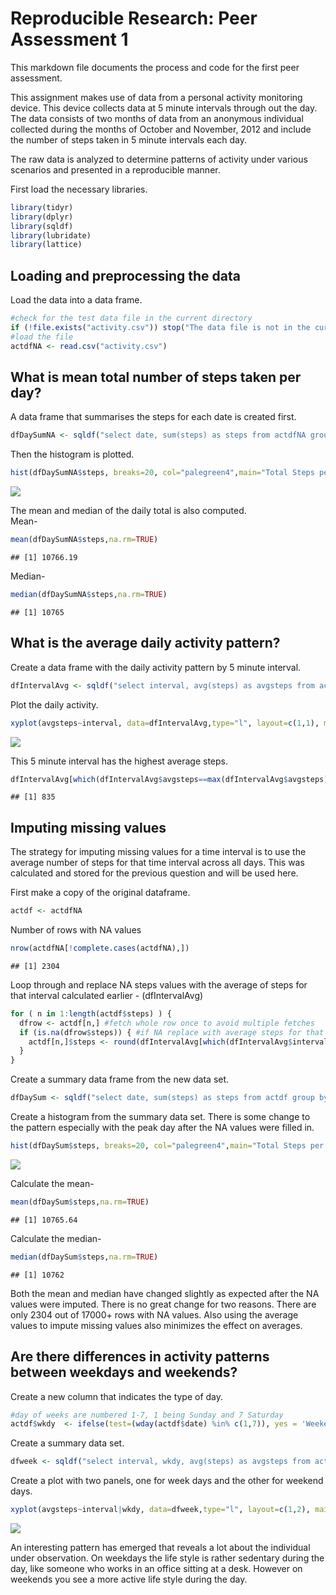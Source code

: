 # Reproducible Research: Peer Assessment 1

This markdown file documents the process and code for the first peer assessment.

This assignment makes use of data from a personal activity monitoring device. This device collects data at 5 minute intervals through out the day. The data consists of two months of data from an anonymous individual collected during the months of October and November, 2012 and include the number of steps taken in 5 minute intervals each day.

The raw data is analyzed to determine patterns of activity under various scenarios and presented in a reproducible manner. 




First load the necessary libraries.   

```r
library(tidyr)
library(dplyr)
library(sqldf)
library(lubridate)
library(lattice)
```
## Loading and preprocessing the data   

Load the data into a data frame.   

```r
#check for the test data file in the current directory
if (!file.exists("activity.csv")) stop("The data file is not in the current directory")
#load the file
actdfNA <- read.csv("activity.csv")
```

## What is mean total number of steps taken per day?   
A data frame that summarises the steps for each date is created first.


```r
dfDaySumNA <- sqldf("select date, sum(steps) as steps from actdfNA group by date")
```

Then the histogram is plotted.   

```r
hist(dfDaySumNA$steps, breaks=20, col="palegreen4",main="Total Steps per Day",xlab="Total Steps",xlim=c(0,25000))
```

![](./PA1_template_files/figure-html/unnamed-chunk-4-1.png) 

The mean and median of the daily total is also computed.  
Mean-   

```r
mean(dfDaySumNA$steps,na.rm=TRUE)
```

```
## [1] 10766.19
```
Median-   

```r
median(dfDaySumNA$steps,na.rm=TRUE)
```

```
## [1] 10765
```

## What is the average daily activity pattern?     

Create a data frame with the daily activity pattern by 5 minute interval.   

```r
dfIntervalAvg <- sqldf("select interval, avg(steps) as avgsteps from actdfNA group by interval")
```

Plot the daily activity.   
  

```r
xyplot(avgsteps~interval, data=dfIntervalAvg,type="l", layout=c(1,1), main = "Daily Average - Steps per Interval", ylab = "Average Steps", xlab = "5 Minute Interval")
```

![](./PA1_template_files/figure-html/unnamed-chunk-8-1.png) 

This 5 minute interval has the highest average steps.   

```r
dfIntervalAvg[which(dfIntervalAvg$avgsteps==max(dfIntervalAvg$avgsteps)),]$interval
```

```
## [1] 835
```

## Imputing missing values    

The strategy for imputing missing values for a time interval is to use the average number of steps for that time interval across all days. This was calculated and stored for the previous question and will be used here. 

First make a copy of the original dataframe.   

```r
actdf <- actdfNA
```

Number of rows with NA values

```r
nrow(actdfNA[!complete.cases(actdfNA),])
```

```
## [1] 2304
```

Loop through and replace NA steps values with the average of steps for that interval calculated earlier - (dfIntervalAvg)   


```r
for ( n in 1:length(actdf$steps) ) {
  dfrow <- actdf[n,] #fetch whole row once to avoid multiple fetches
  if (is.na(dfrow$steps)) { #if NA replace with average steps for that interval
    actdf[n,]$steps <- round(dfIntervalAvg[which(dfIntervalAvg$interval==dfrow$interval),]$avgsteps)
  }
}
```
Create a summary data frame from the new data set. 


```r
dfDaySum <- sqldf("select date, sum(steps) as steps from actdf group by date")
```
Create a histogram from the summary data set. 
There is some change to the pattern especially with the peak day after the NA values were filled in.   


```r
hist(dfDaySum$steps, breaks=20, col="palegreen4",main="Total Steps per Day",xlab="Total Steps",xlim=c(0,25000))
```

![](./PA1_template_files/figure-html/unnamed-chunk-14-1.png) 

Calculate the mean-   

```r
mean(dfDaySum$steps,na.rm=TRUE)
```

```
## [1] 10765.64
```
Calculate the median-   

```r
median(dfDaySum$steps,na.rm=TRUE)
```

```
## [1] 10762
```
Both the mean and median have changed slightly as expected after the NA values were imputed. There is no great change for two reasons. There are only 2304 out of 17000+ rows with NA values. Also using the average values to impute missing values also minimizes the effect on averages. 

## Are there differences in activity patterns between weekdays and weekends?   

Create a new column that indicates the type of day. 

```r
#day of weeks are numbered 1-7, 1 being Sunday and 7 Saturday
actdf$wkdy  <- ifelse(test=(wday(actdf$date) %in% c(1,7)), yes = 'Weekend', no = 'Weekday')
```
Create a summary data set.   


```r
dfweek <- sqldf("select interval, wkdy, avg(steps) as avgsteps from actdf group by interval,wkdy")
```

Create a plot with two panels, one for week days and the other for weekend days.

```r
xyplot(avgsteps~interval|wkdy, data=dfweek,type="l", layout=c(1,2), main = "Weekend vs Weekday", ylab = "Average Steps", xlab = "5 Minute Interval")
```

![](./PA1_template_files/figure-html/unnamed-chunk-19-1.png) 

An interesting pattern has emerged that reveals a lot about the individual under observation. On weekdays the life style is rather sedentary during the day, like someone who works in an office sitting at a desk. However on weekends you see a more active life style during the day.


